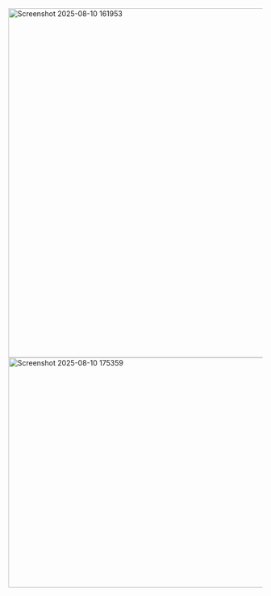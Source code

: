 <img width="826" height="691" alt="Screenshot 2025-08-10 161953" src="https://github.com/user-attachments/assets/dac3fe41-de73-4ceb-b5d8-20f2f67e9da1" />
<img width="808" height="455" alt="Screenshot 2025-08-10 175359" src="https://github.com/user-attachments/assets/5e782ad0-6922-4e4e-82d7-e9dbdf8d616f" />
